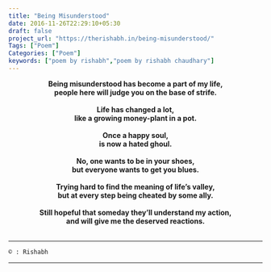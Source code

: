 ```yaml
---
title: "Being Misunderstood"
date: 2016-11-26T22:29:10+05:30
draft: false
project_url: "https://therishabh.in/being-misunderstood/"
Tags: ["Poem"]
Categories: ["Poem"]
keywords: ["poem by rishabh","poem by rishabh chaudhary"]
---
```



<center><b>
Being misunderstood has become a part of my life,<br>
people here will judge you on the base of strife.<br><br>
Life has changed a lot,<br>
like a growing money-plant in a pot.<br><br>
Once a happy soul,<br>
is now a hated ghoul.<br><br>
No, one wants to be in your shoes,<br>
but everyone wants to get you blues.<br><br>
Trying hard to find the meaning of life’s valley,<br>
but at every step being cheated by some ally.<br><br>
Still hopeful that someday they’ll understand my action,<br>
and will give me the deserved reactions.<br><br>
</b></center>

___________________________________________
```
© : Rishabh
```

___________________________________________
